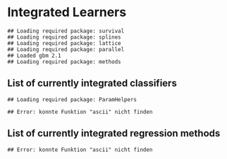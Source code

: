 Integrated Learners
===================


```
## Loading required package: survival
## Loading required package: splines
## Loading required package: lattice
## Loading required package: parallel
## Loaded gbm 2.1
## Loading required package: methods
```


List of currently integrated classifiers
----------------------------------------


```
## Loading required package: ParamHelpers
```

```
## Error: konnte Funktion "ascii" nicht finden
```


List of currently integrated regression methods
-----------------------------------------------


```
## Error: konnte Funktion "ascii" nicht finden
```

